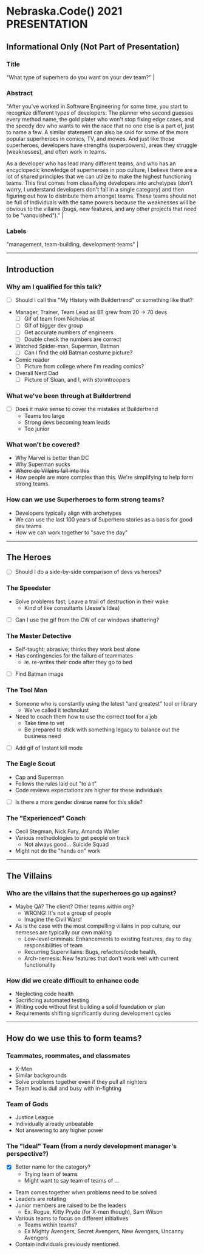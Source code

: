 # Nebraska.Code() 2021 PRESENTATION

## Informational Only (Not Part of Presentation)

### **Title**

"What type of superhero do you want on your dev team?" |

### **Abstract**

"After you've worked in Software Engineering for some time, you start to recognize different types of developers: The planner who second guesses every method name, the gold plater who won't stop fixing edge cases, and the speedy dev who wants to win the race that no one else is a part of, just to name a few. A similar statement can also be said for some of the more popular superheroes in comics, TV, and movies. And just like those superheroes, developers have strengths (superpowers), areas they struggle (weaknesses), and often work in teams.

As a developer who has lead many different teams, and who has an encyclopedic knowledge of superheroes in pop culture, I believe there are a lot of shared principles that we can utilize to make the highest functioning teams. This first comes from classifying developers into archetypes (don't worry, I understand developers don't fall in a single category) and then figuring out how to distribute them amongst teams. These teams should not be full of individuals with the same powers because the weaknesses will be obvious to the villains (bugs, new features, and any other projects that need to be "vanquished")." |

### **Labels**

"management, team-building, development-teams" |

---

## Introduction

### Why am I qualified for this talk?

- [ ] Should I call this "My History with Buildertrend" or something like that?

- Manager, Trainer, Team Lead as BT grew from 20 -> 70 devs
  - [ ] Gif of team from Nicholas st
  - [ ] Gif of bigger dev group
  - [ ] Get accurate numbers of engineers
  - [ ] Double check the numbers are correct
- Watched Spider-man, Superman, Batman
  - [ ] Can I find the old Batman costume picture?
- Comic reader
  - [ ] Picture from college where I'm reading comics?
- Overall Nerd Dad
  - [ ] Picture of Sloan, and I, with stormtroopers

### What we've been through at Buildertrend

- [ ] Does it make sense to cover the mistakes at Buildertrend
  - Teams too large
  - Strong devs becoming team leads
  - Too junior

### What won't be covered?

- Why Marvel is better than DC
- Why Superman sucks
- ~~Where do Villains fall into this~~
- How people are more complex than this. We're simplifying to help form strong teams.

### How can we use Superheroes to form strong teams?

- Developers typically align with archetypes
- We can use the last 100 years of Superhero stories as a basis for good dev teams
- How we can work together to "save the day"

---

## The Heroes

* [ ] Should I do a side-by-side comparison of devs vs heroes?

### The Speedster

- Solve problems fast; Leave a trail of destruction in their wake
  - Kind of like consultants (Jesse's Idea)
- [ ] Can I use the gif from the CW of car windows shattering?

### The Master Detective

- Self-taught; abrasive; thinks they work best alone
- Has contingencies for the failure of teammates
  - ie. re-writes their code after they go to bed
- [ ] Find Batman image

### The Tool Man

- Someone who is constantly using the latest "and greatest" tool or library
  - We've called it technolust
- Need to coach them how to use the correct tool for a job
  - Take time to vet
  - Be prepared to stick with something legacy to balance out the business need
- [ ] Add gif of Instant kill mode

### The Eagle Scout

- Cap and Superman
- Follows the rules laid out "to a t"
- Code reviews expectations are higher for these individuals

- [ ] Is there a more gender diverse name for this slide?

### The "Experienced" Coach

- Cecil Stegman, Nick Fury, Amanda Waller
- Various methodologies to get people on track
  - Not always good... Suicide Squad
- Might not do the "hands on" work

---

## The Villains

### Who are the villains that the superheroes go up against?

- Maybe QA? The client? Other teams within org?
  - WRONG! It's not a group of people
  - Imagine the Civil Wars!
- As is the case with the most compelling villains in pop culture, our nemeses are typically our own making
  - Low-level criminals: Enhancements to existing features, day to day responsibilities of team
  - Recurring Supervillains: Bugs, refactors/code health,
  - Arch-nemesis: New features that don't work well with current functionality

### How did we create difficult to enhance code

- Neglecting code health
- Sacrificing automated testing
- Writing code without first building a solid foundation or plan
- Requirements shifting significantly during development cycles

---

## How do we use this to form teams?

### Teammates, roommates, and classmates

- X-Men
- Similar backgrounds
- Solve problems together even if they pull all nighters
- Team lead is dull and busy with in-fighting

### Team of Gods

- Justice League
- Individually already unbeatable
- Not answering to any higher power

### The "Ideal" Team (from a nerdy development manager's perspective?)

- [X] Better name for the category?
  - Trying team of teams
  - Might want to say team of teams of ...
- Team comes together when problems need to be solved
- Leaders are rotating
- Junior members are raised to be the leaders
  - Ex. Rogue, Kitty Pryde (for X-men though), Sam Wilson
- Various teams to focus on different initiatives
  - Teams within teams?
  - Ex Mighty Avengers, Secret Avengers, New Avengers, Uncanny Avengers
- Contain individuals previously mentioned.

